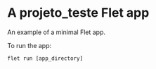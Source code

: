 # A projeto_teste Flet app

An example of a minimal Flet app.

To run the app:

```
flet run [app_directory]
```